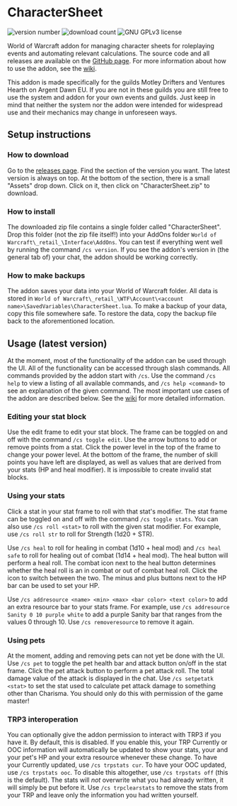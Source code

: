 # CharacterSheet
![version number][shield-version]
![download count][shield-downloads]
![GNU GPLv3 license][shield-license]

World of Warcraft addon for managing character sheets for roleplaying events and
automating relevant calculations. The source code and all releases are available
on the [GitHub page][1]. For more information about how to use the addon, see
the [wiki][2].

This addon is made specifically for the guilds Motley Drifters and Ventures
Hearth on Argent Dawn EU. If you are not in these guilds you are still free to
use the system and addon for your own events and guilds. Just keep in mind that
neither the system nor the addon were intended for widespread use and their
mechanics may change in unforeseen ways.

## Setup instructions
### How to download
Go to the [releases page][3]. Find the section of the version you want. The
latest version is always on top. At the bottom of the section, there is a small
"Assets" drop down. Click on it, then click on "CharacterSheet.zip" to download.

### How to install
The downloaded zip file contains a single folder called "CharacterSheet". Drop
this folder (not the zip file itself!) into your AddOns folder
`World of Warcraft\_retail_\Interface\AddOns`. You can test if everything went
well by running the command `/cs version`. If you see the addon's version in
(the general tab of) your chat, the addon should be working correctly.

### How to make backups
The addon saves your data into your World of Warcraft folder. All data is stored
in `World of Warcraft\_retail_\WTF\Account\<account name>\SavedVariables\CharacterSheet.lua`.
To make a backup of your data, copy this file somewhere safe. To restore the
data, copy the backup file back to the aforementioned location.

## Usage (latest version)
At the moment, most of the functionality of the addon can be used through the
UI. All of the functionality can be accessed through slash commands. All
commands provided by the addon start with `/cs`. Use the command `/cs help` to
view a listing of all available commands, and `/cs help <command>` to see an
explanation of the given command. The most important use cases of the addon are
described below. See the [wiki][2] for more detailed information.

### Editing your stat block
Use the edit frame to edit your stat block. The frame can be toggled on and off
with the command `/cs toggle edit`. Use the arrow buttons to add or remove
points from a stat. Click the power level in the top of the frame to change your
power level. At the bottom of the frame, the number of skill points you have
left are displayed, as well as values that are derived from your stats (HP and
heal modifier). It is impossible to create invalid stat blocks.

### Using your stats
Click a stat in your stat frame to roll with that stat's modifier. The stat
frame can be toggled on and off with the command `/cs toggle stats`. You can
also use `/cs roll <stat>` to roll with the given stat modifier. For example,
use `/cs roll str` to roll for Strength (1d20 + STR).

Use `/cs heal` to roll for healing in combat (1d10 + heal mod) and
`/cs heal safe` to roll for healing out of combat (1d14 + heal mod). The heal
button will perform a heal roll. The combat icon next to the heal button
determines whether the heal roll is an in combat or out of combat heal roll.
Click the icon to switch between the two. The minus and plus buttons next to the
HP bar can be used to set your HP.

Use `/cs addresource <name> <min> <max> <bar color> <text color>` to add an
extra resource bar to your stats frame. For example, use
`/cs addresource Sanity 0 10 purple white`
to add a purple Sanity bar that ranges from the values 0 through 10. Use
`/cs removeresource` to remove it again.

### Using pets
At the moment, adding and removing pets can not yet be done with the UI. Use
`/cs pet` to toggle the pet health bar and attack button on/off in the stat
frame. Click the pet attack button to perform a pet attack roll. The total
damage value of the attack is displayed in the chat. Use `/cs setpetatk <stat>`
to set the stat used to calculate pet attack damage to something other than
Charisma. You should only do this with permission of the game master!

### TRP3 interoperation
You can optionally give the addon permission to interact with TRP3 if you have
it. By default, this is disabled. If you enable this, your TRP Currently or OOC
information will automatically be updated to show your stats, your and your
pet's HP and your extra resource whenever these change. To have your Currently
updated, use `/cs trpstats cur`. To have your OOC updated, use
`/cs trpstats ooc`. To disable this altogether, use `/cs trpstats off` (this is
the default). The stats will _not_ overwrite what you had already written, it
will simply be put before it. Use `/cs trpclearstats` to remove the stats from
your TRP and leave only the information you had written yourself.

[1]: <https://github.com/Kumodatsu/CharacterSheet>
[2]: <https://github.com/Kumodatsu/CharacterSheet/wiki>
[3]: <https://github.com/Kumodatsu/CharacterSheet/releases>

[shield-version]: <https://img.shields.io/github/v/release/Kumodatsu/CharacterSheet?color=%2300aa00&include_prereleases&label=Version&style=flat-square>
[shield-downloads]: <https://img.shields.io/github/downloads-pre/Kumodatsu/CharacterSheet/latest/total?color=%2300aa00&label=Downloads&style=flat-square>
[shield-license]: <https://img.shields.io/github/license/Kumodatsu/CharacterSheet?label=License&style=flat-square>
